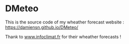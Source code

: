 # DMeteo
This is the source code of my wheather forecast website : https://damiensn.github.io/DMeteo/

Thank to www.infoclimat.fr for their wheather forecasts !
